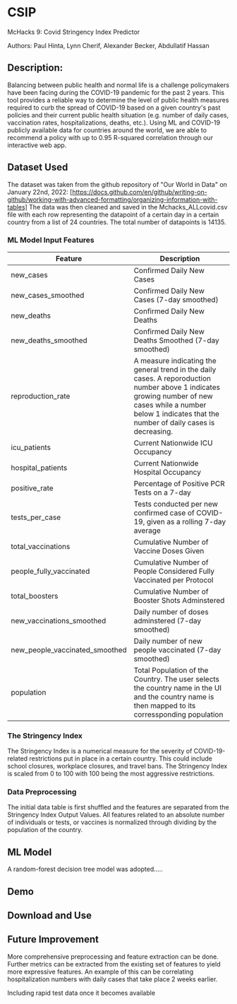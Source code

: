 # CSIP
McHacks 9: Covid Stringency Index Predictor

Authors: Paul Hinta, Lynn Cherif, Alexander Becker, Abdullatif Hassan

## Description: 
Balancing between public health  and normal life is a challenge policymakers have been facing during the COVID-19 pandemic for the past 2 years. This tool provides a reliable way to determine the level of public health measures required to curb the spread of COVID-19 based on a given country's past policies and their current public health situation (e.g. number of daily cases, vaccination rates, hospitalizations, deaths, etc.). 
Using ML and COVID-19 publicly available data for countries around the world, we are able to recommend a policy with up to 0.95 R-squared correlation through our interactive web app.

## Dataset Used
The dataset was taken from the github repository of "Our World in Data" on January 22nd, 2022: [https://docs.github.com/en/github/writing-on-github/working-with-advanced-formatting/organizing-information-with-tables]
The data was then cleaned and saved in the Mchacks_ALLcovid.csv file with each row representing the datapoint of a certain day in a certain country from a list of 24 countries. The total number of datapoints is 14135.
### ML Model Input Features
| Feature  | Description |
| ------------- | ------------- |
| new_cases | Confirmed Daily New Cases   |
| new_cases_smoothed | Confirmed Daily New Cases (7-day smoothed) |
| new_deaths | Confirmed Daily New Deaths  |
| new_deaths_smoothed | Confirmed Daily New Deaths Smoothed  (7-day smoothed)|
| reproduction_rate | A measure indicating the general trend in the daily cases. A reporoduction number above 1 indicates growing number of new cases while a number below 1 indicates that the number of daily cases is decreasing. |
| icu_patients | Current Nationwide ICU Occupancy|
| hospital_patients | Current Nationwide Hospital Occupancy|
| positive_rate | Percentage of Positive PCR Tests on a 7-day|
| tests_per_case | 	Tests conducted per new confirmed case of COVID-19, given as a rolling 7-day average|
| total_vaccinations | Cumulative Number of Vaccine Doses Given|
| people_fully_vaccinated | Cumulative Number of People Considered Fully Vaccinated per Protocol|
| total_boosters | Cumulative Number of Booster Shots Adminstered|
| new_vaccinations_smoothed | Daily number of doses adminstered (7-day smoothed)|
| new_people_vaccinated_smoothed | Daily number of new people vaccinated (7-day smoothed)|
| population | Total Population of the Country. The user selects the country name in the UI and the country name is then mapped to its corressponding population|

### The Stringency Index
The Stringency Index is a numerical measure for the severity of COVID-19-related restrictions put in place in a certain country. This could include school closures, workplace closures, and travel bans. The Stringency Index is scaled from 0 to 100 with 100 being the most aggressive restrictions.  
### Data Preprocessing
The initial data table is first shuffled and the features are separated from the Stringency Index Output Values. All features related to an absolute number of individuals or tests, or vaccines is normalized through dividing by the population of the country. 
## ML Model
A random-forest decision tree model was adopted.....
## Demo

## Download and Use

## Future Improvement
More comprehensive preprocessing and feature extraction can be done. Further metrics can be extracted from the existing set of features to yield more expressive features. An example of this can be correlating hospitalization numbers with daily cases that take place 2 weeks earlier. 

Including rapid test data once it becomes available


